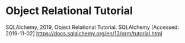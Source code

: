 Object Relational Tutorial
===============================================================================
SQLAlchemy, 2019, Object Relational Tutorial. SQLAlchemy [Accessed: 2019-11-02]
https://docs.sqlalchemy.org/en/13/orm/tutorial.html
